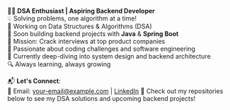 👨‍💻 **DSA Enthusiast | Aspiring Backend Developer**  
💡 Solving problems, one algorithm at a time!  
🔧 Working on Data Structures & Algorithms (DSA)  
🚀 Soon building backend projects with **Java** & **Spring Boot**  
🎯 Mission: Crack interviews at top product companies  
💪 Passionate about coding challenges and software engineering  
🌱 Currently deep-diving into system design and backend architecture  
🔍 Always learning, always growing  

📬 **Let's Connect**:  
📧 Email: your-email@example.com | [LinkedIn](https://www.linkedin.com/in/ameyaadam/)
🔗 Check out my repositories below to see my DSA solutions and upcoming backend projects!
